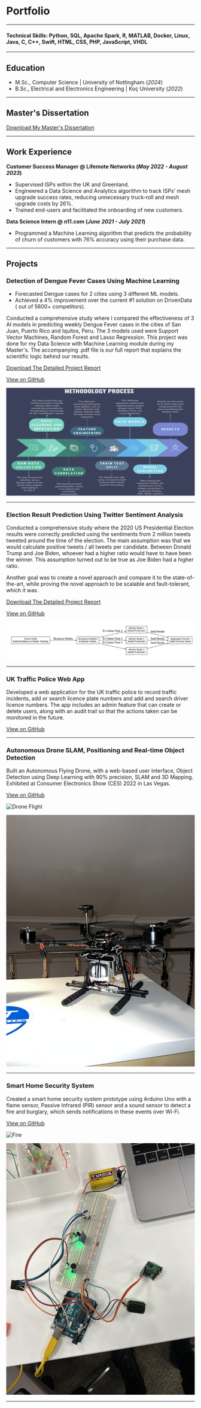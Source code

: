 # Portfolio
---
#### Technical Skills: Python, SQL, Apache Spark, R, MATLAB, Docker, Linux, Java, C, C++, Swift, HTML, CSS, PHP, JavaScript, VHDL
---
## Education					       		
- M.Sc., Computer Science	| University of Nottingham (_2024_)	 			        		
- B.Sc., Electrical and Electronics Engineering | Koç University (_2022_)

---
## Master's Dissertation
[Download My Master's Dissertation](assets/documents/final_dissertation_Deniz_Sagmanli.pdf)

---
## Work Experience
**Customer Success Manager @ Lifemote Networks (_May 2022 - August 2023_)**
- Supervised ISPs within the UK and Greenland.
- Engineered a Data Science and Analytics algorithm to track ISPs’ mesh upgrade success rates, reducing unnecessary truck-roll and mesh upgrade costs by 26%.
- Trained end-users and facilitated the onboarding of new customers.

**Data Science Intern @ n11.com (_June 2021 - July 2021_)**
- Programmed a Machine Learning algorithm that predicts the probability of churn of customers with 76% accuracy using their purchase data.

---
## Projects
### Detection of Dengue Fever Cases Using Machine Learning
- Forecasted Dengue cases for 2 cities using 3 different ML models.
- Achieved a 4% improvement over the current #1 solution on DrivenData ( out of 5600+ competitors).

Conducted a comprehensive study where I compared the effectiveness of 3 AI models in predicting weekly Dengue Fever cases in the cities of San Juan, Puerto Rico and Iquitos, Peru. The 3 models used were Support Vector Machines, Random Forest and Lasso Regression. This project was done for my Data Science with Machine Learning module during my Master's. The accompanying .pdf file is our full report that explains the scientific logic behind our results.

[Download The Detailed Project Report](assets/documents/dengue_report.pdf)

[View on GitHub](https://github.com/dsagmanli/Dengue-Fever-Case-Prediction)


![Dengue Methodology](/assets/img/dengue1.png)

---
### Election Result Prediction Using Twitter Sentiment Analysis

Conducted a comprehensive study where the 2020 US Presidential Election results were correctly predicted using the sentiments from 2 million tweets tweeted around the time of the election. The main assumption was that we would calculate positive tweets / all tweets per candidate. Between Donald Trump and Joe Biden, whoever had a higher ratio would have to have been the winner. This assumption turned out to be true as Joe Biden had a higher ratio.

Another goal was to create a novel approach and compare it to the state-of-the-art, while proving the novel approach to be scalable and fault-tolerant, which it was.

[Download The Detailed Project Report](assets/documents/election_report.pdf)

[View on GitHub](https://github.com/dsagmanli/Election-Result-Prediction-Using-Twitter-Sentiments)


![Election Architecture](/assets/img/election1.png)

---
### UK Traffic Police Web App

Developed a web application for the UK traffic police to record traffic incidents, add or search licence plate numbers and add and search driver licence numbers. The app includes an admin feature that can create or delete users, along with an audit trail so that the actions taken can be monitored in the future.

[View on GitHub](https://github.com/dsagmanli/UK-Traffic-Police-Web-App)

---
### Autonomous Drone SLAM, Positioning and Real-time Object Detection

Built an Autonomous Flying Drone, with a web-based user interface, Object Detection using Deep Learning with 90% precision, SLAM and 3D Mapping. Exhibited at Consumer Electronics Show (CES) 2022 in Las Vegas.

[View on GitHub](https://github.com/dsagmanli/Autonomous-Drone-SLAM-Positioning-and-Real-time-Object-Detection)


![Drone Flight](/assets/img/drone1.gif)

![Drone](/assets/img/drone2.JPG)

---
### Smart Home Security System

Created a smart home security system prototype using Arduino Uno with a flame sensor, Passive Infrared (PIR) sensor and a sound sensor to detect a fire and burglary, which sends notifications in these events over Wi-Fi.

[View on GitHub](https://github.com/dsagmanli/Smart-Home-Security-System)


![Fire](/assets/img/security1.gif)

![Circuit Setup](/assets/img/security2.JPG)

---
